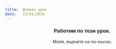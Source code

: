 ```yaml
---
title:  Дневен урок
date:   23/01/2018
---
```


### <center>Работим по този урок.</center>
<center>Моля, върнете се по-късно.</center>